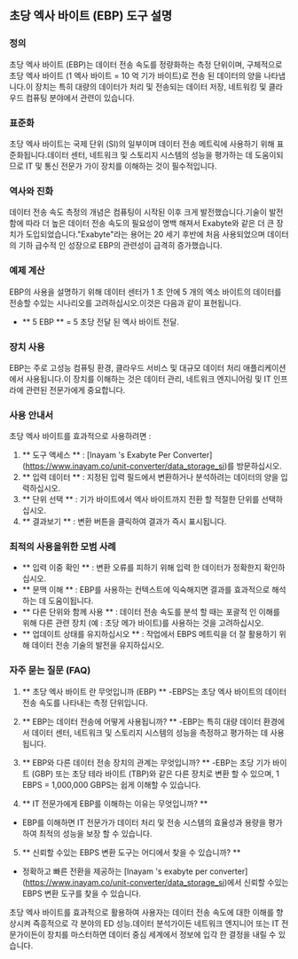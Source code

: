 ## 초당 엑사 바이트 (EBP) 도구 설명

### 정의
초당 엑사 바이트 (EBP)는 데이터 전송 속도를 정량화하는 측정 단위이며, 구체적으로 초당 엑사 바이트 (1 엑사 바이트 = 10 억 기가 바이트)로 전송 된 데이터의 양을 나타냅니다.이 장치는 특히 대량의 데이터가 처리 및 전송되는 데이터 저장, 네트워킹 및 클라우드 컴퓨팅 분야에서 관련이 있습니다.

### 표준화
초당 엑사 바이트는 국제 단위 (SI)의 일부이며 데이터 전송 메트릭에 사용하기 위해 표준화됩니다.데이터 센터, 네트워크 및 스토리지 시스템의 성능을 평가하는 데 도움이되므로 IT 및 통신 전문가 가이 장치를 이해하는 것이 필수적입니다.

### 역사와 진화
데이터 전송 속도 측정의 개념은 컴퓨팅이 시작된 이후 크게 발전했습니다.기술이 발전함에 따라 더 높은 데이터 전송 속도의 필요성이 명백 해져서 Exabyte와 같은 더 큰 장치가 도입되었습니다."Exabyte"라는 용어는 20 세기 후반에 처음 사용되었으며 데이터의 기하 급수적 인 성장으로 EBP의 관련성이 급격히 증가했습니다.

### 예제 계산
EBP의 사용을 설명하기 위해 데이터 센터가 1 초 안에 5 개의 엑소 바이트의 데이터를 전송할 수있는 시나리오를 고려하십시오.이것은 다음과 같이 표현됩니다.
- ** 5 EBP ** = 5 초당 전달 된 엑사 바이트 전달.

### 장치 사용
EBP는 주로 고성능 컴퓨팅 환경, 클라우드 서비스 및 대규모 데이터 처리 애플리케이션에서 사용됩니다.이 장치를 이해하는 것은 데이터 관리, 네트워크 엔지니어링 및 IT 인프라에 관련된 전문가에게 중요합니다.

### 사용 안내서
초당 엑사 바이트를 효과적으로 사용하려면 :
1. ** 도구 액세스 ** : [Inayam 's Exabyte Per Converter] (https://www.inayam.co/unit-converter/data_storage_si)를 방문하십시오.
2. ** 입력 데이터 ** : 지정된 입력 필드에서 변환하거나 분석하려는 데이터의 양을 입력하십시오.
3. ** 단위 선택 ** : 기가 바이트에서 엑사 바이트까지 전환 할 적절한 단위를 선택하십시오.
4. ** 결과보기 ** : 변환 버튼을 클릭하여 결과가 즉시 표시됩니다.

### 최적의 사용을위한 모범 사례
- ** 입력 이중 확인 ** : 변환 오류를 피하기 위해 입력 한 데이터가 정확한지 확인하십시오.
- ** 문맥 이해 ** : EBP를 사용하는 컨텍스트에 익숙해지면 결과를 효과적으로 해석하는 데 도움이됩니다.
- ** 다른 단위와 함께 사용 ** : 데이터 전송 속도를 분석 할 때는 포괄적 인 이해를 위해 다른 관련 장치 (예 : 초당 메가 바이트)를 사용하는 것을 고려하십시오.
- ** 업데이트 상태를 유지하십시오 ** : 작업에서 EBPS 메트릭을 더 잘 활용하기 위해 데이터 전송 기술의 발전을 유지하십시오.

### 자주 묻는 질문 (FAQ)

1. ** 초당 엑사 바이트 란 무엇입니까 (EBP) **
-EBPS는 초당 엑사 바이트의 데이터 전송 속도를 나타내는 측정 단위입니다.

2. ** EBP는 데이터 전송에 어떻게 사용됩니까? **
-EBP는 특히 대량 데이터 환경에서 데이터 센터, 네트워크 및 스토리지 시스템의 성능을 측정하고 평가하는 데 사용됩니다.

3. ** EBP와 다른 데이터 전송 장치의 관계는 무엇입니까? **
-EBP는 초당 기가 바이트 (GBP) 또는 초당 테라 바이트 (TBP)와 같은 다른 장치로 변환 할 수 있으며, 1 EBPS = 1,000,000 GBPS는 쉽게 이해할 수 있습니다.

4. ** IT 전문가에게 EBP를 이해하는 이유는 무엇입니까? **
- EBP를 이해하면 IT 전문가가 데이터 처리 및 전송 시스템의 효율성과 용량을 평가하여 최적의 성능을 보장 할 수 있습니다.

5. ** 신뢰할 수있는 EBPS 변환 도구는 어디에서 찾을 수 있습니까? **
- 정확하고 빠른 전환을 제공하는 [Inayam 's exabyte per converter] (https://www.inayam.co/unit-converter/data_storage_si)에서 신뢰할 수있는 EBPS 변환 도구를 찾을 수 있습니다.

초당 엑사 바이트를 효과적으로 활용하여 사용자는 데이터 전송 속도에 대한 이해를 향상시켜 즉흥적으로 각 분야의 ED 성능.데이터 분석가이든 네트워크 엔지니어 또는 IT 전문가이든이 장치를 마스터하면 데이터 중심 세계에서 정보에 입각 한 결정을 내릴 수 있습니다.